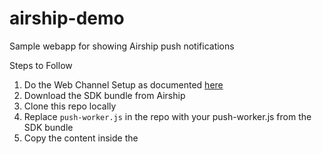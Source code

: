 # airship-demo
Sample webapp for showing Airship push notifications

Steps to Follow

1. Do the Web Channel Setup as documented [here](https://docs.airship.com/platform/web/getting-started)
2. Download the SDK bundle from Airship
2. Clone this repo locally
3. Replace `push-worker.js` in the repo with your push-worker.js from the SDK bundle
4. Copy the content inside the <script> tags from `snippet.html` into `public\airship.js`
5. Install `now` via `npm install -g now` if that is where you also want to run the demo app or you can run locally
6. Run `now` or `npm start`
7. Go to the website, click `Allow` notifications, enter a userId to set the named user
8. Go to Airship and you can now send push messages either by targeting the specific named user or any other device or channel tags
